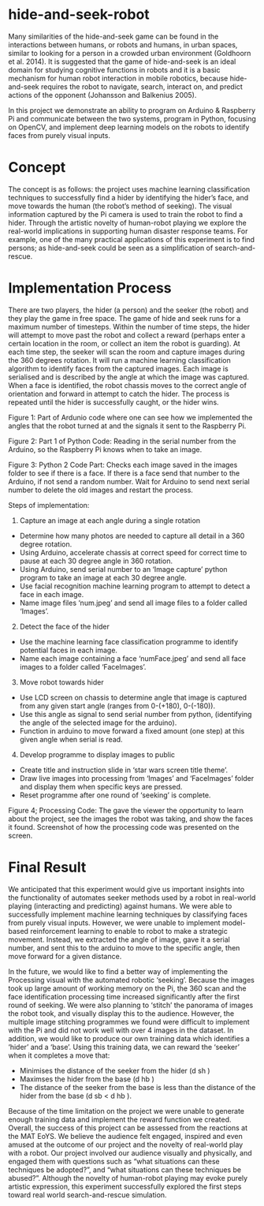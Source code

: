 # hide-and-seek-robot
Many similarities of the hide-and-seek game can be found in the interactions between humans, or robots and humans, in urban spaces, similar to looking for a person in a crowded urban environment (Goldhoorn et al. 2014). It is suggested that the game of hide-and-seek is an ideal domain for studying cognitive functions in robots and it is a basic mechanism for human robot interaction in mobile robotics, because hide-and-seek requires the robot to navigate, search, interact on, and predict actions of the opponent (Johansson and Balkenius 2005).   

In this project we demonstrate an ability to program on Arduino &amp; Raspberry Pi and communicate between the two systems, program in Python, focusing on OpenCV, and implement deep learning models on the robots to identify faces from purely visual inputs.

# Concept
The concept is as follows: the project uses machine learning classification techniques to successfully find a hider by identifying the hider’s face, and move towards the human (the robot’s method of seeking). The visual information captured by the Pi camera is used to train the robot to find a hider. Through the artistic novelty of human-robot playing we explore the real-world implications in supporting human disaster response teams. For example, one of the many practical applications of this experiment is to find persons; as hide-and-seek could be seen as a simplification of search-and-rescue.

# Implementation Process
There are two players, the hider (a person) and the seeker (the robot) and they play the game in free space. The game of hide and seek runs for a maximum number of timesteps. Within the number of time steps, the hider will attempt to move past the robot and collect a reward (perhaps enter a certain location in the room, or collect an item the robot is guarding). At each time step, the seeker will scan the room and capture images during the 360 degrees rotation. It will run a machine learning classification algorithm to identify faces from the captured images.  Each image is serialised and is described by the angle at which the image was captured. When a face is identified, the robot chassis moves to the correct angle of orientation and forward in attempt to catch the hider. The process is repeated until the hider is successfully caught, or the hider wins.

Figure 1: Part of Ardunio code where one can see how
we implemented the angles that the robot
turned at and the signals it sent to the
Raspberry Pi.

Figure 2: Part 1 of Python Code: Reading in the serial number from the Arduino, so the Raspberry Pi knows when to take an image.

Figure 3: Python 2 Code Part: Checks each image saved in the images folder to see if there is a face. If there is a face send that number to the Arduino, if not send a random number. Wait for Arduino to send next serial number to delete the old images and restart the process.

Steps of implementation:
1. Capture an image at each angle during a single rotation
- Determine how many photos are needed to capture all detail in a 360 degree rotation.
- Using Arduino, accelerate chassis at correct speed for correct time to pause at each 30 degree angle in 360 rotation.
- Using Arduino, send serial number to an ‘Image capture’ python program to take an image at each 30 degree angle.
- Use facial recognition machine learning program to attempt to detect a face in each image.
- Name image files ‘num.jpeg’ and send all image files to a folder called ‘Images’.
2. Detect the face of the hider
- Use the machine learning face classification programme to identify potential faces in each image.
- Name each image containing a face ‘numFace.jpeg’ and send all face images to a folder called ‘FaceImages’.
3. Move robot towards hider
- Use LCD screen on chassis to determine angle that image is captured from any given start angle (ranges from 0-(+180), 0-(-180)).
- Use this angle as signal to send serial number from python, (identifying the angle of the selected image for the arduino).
- Function in arduino to move forward a fixed amount (one step) at this given angle when serial is read.
4. Develop programme to display images to public
- Create title and instruction slide in ‘star wars screen title theme’.
- Draw live images into processing from ‘Images’ and ‘FaceImages’ folder and display them when specific keys are pressed.
- Reset programme after one round of ‘seeking’ is complete.

Figure 4; Processing Code: The gave the viewer the opportunity to learn about the project, see the images the robot was taking, and show the faces it found. Screenshot of how the processing code was presented on the screen.

# Final Result
We anticipated that this experiment would give us important insights into the functionality of automates seeker methods used by a robot in real-world playing (interacting and predicting) against humans. We were able to successfully implement machine learning techniques by classifying faces from purely visual inputs. However, we were unable to implement model-based reinforcement learning to enable to robot to make a strategic movement. Instead, we extracted the angle of image, gave it a serial number, and sent this to the arduino to move to the specific angle, then move forward for a given distance.

In the future, we would like to find a better way of implementing the Processing visual with the automated robotic ‘seeking’. Because the images took up large amount of working memory on the Pi, the 360 scan and the face identification processing time increased significantly after the first round of seeking. We were also planning to ‘stitch’ the panorama of images the robot took, and visually display this to the audience. However, the multiple image stitching programmes we found were difficult to implement with the Pi and did not work well with over 4 images in the dataset. In addition, we would like to produce our own training data which identifies a ‘hider’ and a ‘base’. Using this training data, we can reward the ‘seeker’ when it completes a move that:
- Minimises the distance of the seeker from the hider (d sh )
- Maximses the hider from the base (d hb )
- The distance of the seeker from the base is less than the distance of the hider from the base (d sb < d hb ).

Because of the time limitation on the project we were unable to generate enough training data and implement the reward function we created. Overall, the success of this project can be assessed from the reactions at the MAT EoYS. We believe the audience felt engaged, inspired and even amused at the outcome of our project and the novelty of real-world play with a robot. Our project involved our audience visually and physically, and engaged them with questions such as “what situations can these techniques be adopted?”, and “what situations can these techniques be abused?”. Although the novelty of human-robot playing may evoke purely artistic expression, this experiment successfully explored the first steps toward real world search-and-rescue simulation.
